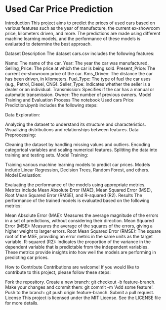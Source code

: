 # Used Car Price Prediction

Introduction
This project aims to predict the prices of used cars based on various features such as the year of manufacture, the current ex-showroom price, kilometers driven, and more. The predictions are made using different machine learning models, and the performance of these models is evaluated to determine the best approach.

Dataset Description
The dataset cars.csv includes the following features:

Name: The name of the car.
Year: The year the car was manufactured.
Selling_Price: The price at which the car is being sold.
Present_Price: The current ex-showroom price of the car.
Kms_Driven: The distance the car has been driven, in kilometers.
Fuel_Type: The type of fuel the car uses (e.g., Petrol, Diesel, CNG).
Seller_Type: Indicates whether the seller is a dealer or an individual.
Transmission: Specifies if the car has a manual or automatic transmission.
Owner: The number of previous owners.
Model Training and Evaluation Process
The notebook Used cars Price Prediction.ipynb includes the following steps:

Data Exploration:

Analyzing the dataset to understand its structure and characteristics.
Visualizing distributions and relationships between features.
Data Preprocessing:

Cleaning the dataset by handling missing values and outliers.
Encoding categorical variables and scaling numerical features.
Splitting the data into training and testing sets.
Model Training:

Training various machine learning models to predict car prices.
Models include Linear Regression, Decision Trees, Random Forest, and others.
Model Evaluation:

Evaluating the performance of the models using appropriate metrics.
Metrics include Mean Absolute Error (MAE), Mean Squared Error (MSE), Root Mean Squared Error (RMSE), and R-squared (R2).
Results
The performance of the trained models is evaluated based on the following metrics:

Mean Absolute Error (MAE): Measures the average magnitude of the errors in a set of predictions, without considering their direction.
Mean Squared Error (MSE): Measures the average of the squares of the errors, giving a higher weight to larger errors.
Root Mean Squared Error (RMSE): The square root of the MSE, providing an error metric in the same units as the target variable.
R-squared (R2): Indicates the proportion of the variance in the dependent variable that is predictable from the independent variables.
These metrics provide insights into how well the models are performing in predicting car prices.

How to Contribute
Contributions are welcome! If you would like to contribute to this project, please follow these steps:

Fork the repository.
Create a new branch: git checkout -b feature-branch.
Make your changes and commit them: git commit -m 'Add some feature'.
Push to the branch: git push origin feature-branch.
Submit a pull request.
License
This project is licensed under the MIT License. See the LICENSE file for more details.

